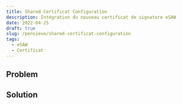 ```yaml
---
title: Shared Certificat Configuration
description: Intégration du nouveau certificat de signature eSAW
date: 2022-04-25
draft: true
slug: /pensieve/shared-certificat-configuration
tags:
  - eSAW
  - Certificat
---
```


## Problem

## Solution


